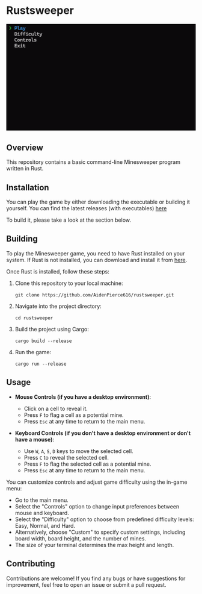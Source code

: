 # Rustsweeper

![Minesweeper Demo](gifs/rustsweeper_play.gif)

## Overview

This repository contains a basic command-line Minesweeper program written in Rust.

## Installation

You can play the game by either downloading the executable or building it yourself. 
You can find the latest releases (with executables) [here](https://github.com/AidenPierce616/rustsweeper/releases)

To build it, please take a look at the section below.
## Building

To play the Minesweeper game, you need to have Rust installed on your system. If Rust is not installed, you can download and install it from [here](https://www.rust-lang.org/tools/install).

Once Rust is installed, follow these steps:

1. Clone this repository to your local machine:

   ```
   git clone https://github.com/AidenPierce616/rustsweeper.git
   ```

2. Navigate into the project directory:

   ```
   cd rustsweeper
   ```

3. Build the project using Cargo:

   ```
   cargo build --release
   ```

4. Run the game:

   ```
   cargo run --release
   ```

## Usage

- **Mouse Controls (if you have a desktop environment)**:
  - Click on a cell to reveal it.
  - Press `F` to flag a cell as a potential mine.
  - Press `Esc` at any time to return to the main menu.


- **Keyboard Controls (if you don't have a desktop environment or don't have a mouse)**:
  - Use `W`, `A`, `S`, `D` keys to move the selected cell.
  - Press `C` to reveal the selected cell.
  - Press `F` to flag the selected cell as a potential mine.
  - Press `Esc` at any time to return to the main menu.

You can customize controls and adjust game difficulty using the in-game menu:
- Go to the main menu.
- Select the "Controls" option to change input preferences between mouse and keyboard.
- Select the "Difficulty" option to choose from predefined difficulty levels: Easy, Normal, and Hard.
- Alternatively, choose "Custom" to specify custom settings, including board width, board height, and the number of mines.
- The size of your terminal determines the max height and length.

## Contributing

Contributions are welcome! If you find any bugs or have suggestions for improvement, feel free to open an issue or submit a pull request.
